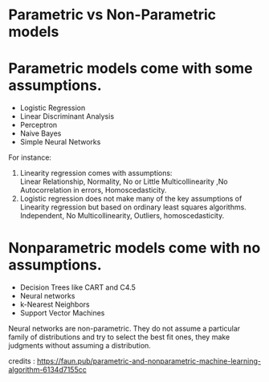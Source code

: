 # Parametric vs Non-Parametric models

# Parametric models come with some assumptions.
  * Logistic Regression
  * Linear Discriminant Analysis
  * Perceptron
  * Naive Bayes
  * Simple Neural Networks

For instance:
1. Linearity regression comes with assumptions:  
   Linear Relationship, Normality, No or Little Multicollinearity ,No Autocorrelation in errors, Homoscedasticity.
2. Logistic regression does not make many of the key assumptions of Linearity regression but based on ordinary least squares algorithms.
   Independent,  No Multicollinearity, Outliers, homoscedasticity.
   
# Nonparametric models come with no assumptions.   
 * Decision Trees like CART and C4.5
 * Neural networks 
 * k-Nearest Neighbors
 * Support Vector Machines

Neural networks are non-parametric. 
They do not assume a particular family of distributions and try to select the best fit ones, they make judgments without assuming a distribution.

credits : https://faun.pub/parametric-and-nonparametric-machine-learning-algorithm-6134d7155cc
